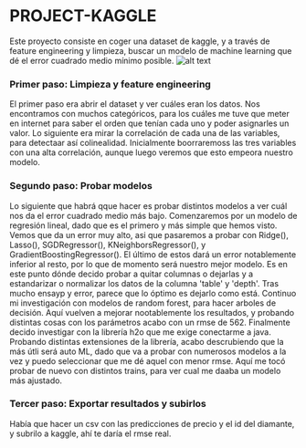 # PROJECT-KAGGLE
Este proyecto consiste en coger una dataset de kaggle, y a través de feature engineering y limpieza, buscar un modelo de machine learning que dé el error cuadrado medio mínimo posible.
![alt text](https://d500.epimg.net/cincodias/imagenes/2021/06/25/companias/1624630363_897564_1624630510_noticia_normal.jpg "Logo Title Text 1")

### Primer paso: Limpieza y feature engineering
El primer paso era abrir el dataset y ver cuáles eran los datos. Nos encontramos con muchos categóricos, para los cuáles me tuve que meter en internet para saber el orden que tenían cada uno y poder asignarles un valor. Lo siguiente era mirar la correlación de cada una de las variables, para detectaar así colinealidad. Inicialmente boorraremoss las tres variables con una alta correlación, aunque luego veremos que esto empeora nuestro modelo.
### Segundo paso: Probar modelos
Lo siguiente que habrá qque hacer es probar distintos modelos a ver cuál nos da el error cuadrado medio más bajo. Comenzaremos por un modelo de regresión lineal, dado que es el primero y más simple que hemos visto. Vemos que da un error muy alto, asi que pasaremos a probar con Ridge(), Lasso(), SGDRegressor(), KNeighborsRegressor(), y GradientBoostingRegressor(). El último de estos dará un error notablemente inferior al resto, por lo que de momento será nuestro mejor modelo. Es en este punto dónde decido probar a quitar columnas o dejarlas y a estandarizar o normalizar los datos de la columna 'table' y 'depth'. Tras mucho ensayp y error, parece que lo óptimo es dejarlo como está.
Continuo mi investigación con modelos de random forest, para hacer arboles de decisión. Aquí vuelven a mejorar nootablemente los resultados, y probando distintas cosas con los parámetros acabo con un rmse de 562. Finalmente decido investigar con la librería h2o que me exige conectarme a java. Probando distintas extensiones de la librería, acabo descrubiendo que la más útli será auto ML, dado que va a probar con numerosos modelos a la vez y puedo seleccionar que me dé aquel con menor rmse. Aquí me tocó probar de nuevo con distintos trains, para ver cual me daaba un modelo más ajustado.
### Tercer paso: Exportar resultados y subirlos
Había que hacer un csv con las predicciones de precio y el id del diamante, y subrilo a kaggle, ahí te daría el rmse real.


